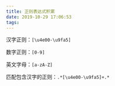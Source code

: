```yaml
---
title: 正则表达式积累
date: 2019-10-29 17:06:53
tags:
---
```


汉字正则：`[\u4e00-\u9fa5]`

数字正则：`[0-9]`

英文字母：`[a-zA-Z]`

匹配包含汉字的正则：`.*[\u4e00-\u9fa5]+.*`


